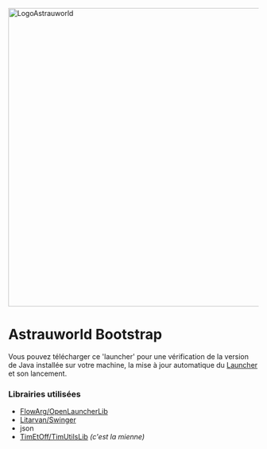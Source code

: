 <img src="https://user-images.githubusercontent.com/97166376/205764978-144aaf28-93a6-4a22-a923-2688470761d0.png" alt="LogoAstrauworld" width="600"></img>
# Astrauworld Bootstrap
Vous pouvez télécharger ce 'launcher' pour une vérification de la version de Java installée sur votre machine, la mise à jour automatique du [Launcher](https://github.com/AstrauworldMC/launcher) et son lancement.

### Librairies utilisées
- [FlowArg/OpenLauncherLib](https://github.com/FlowArg/OpenLauncherLib)
- [Litarvan/Swinger](https://github.com/Litarvan/Swinger)
- json
- [TimEtOff/TimUtilsLib](https://github.com/TimEtOff/TimUtilsLib) *(c'est la mienne)*